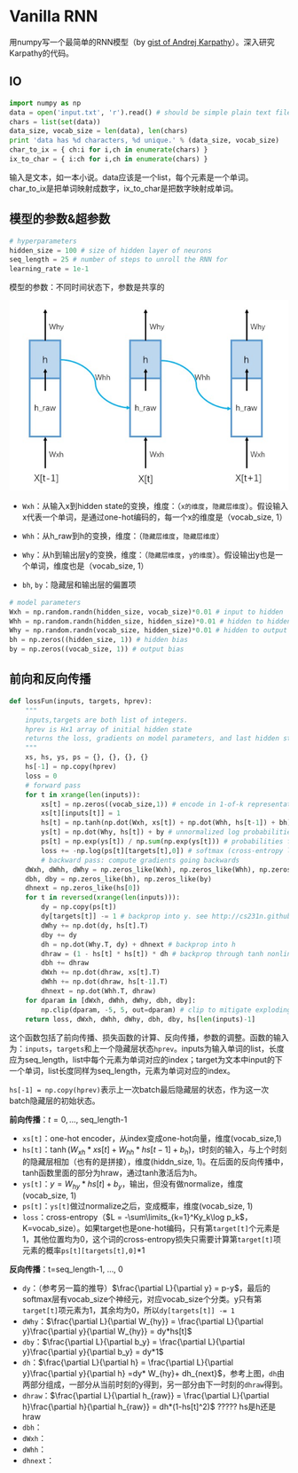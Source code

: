 # Vanilla RNN

用numpy写一个最简单的RNN模型（by [gist of Andrej Karpathy](<https://gist.github.com/karpathy/d4dee566867f8291f086>)）。深入研究Karpathy的代码。

## IO

```python
import numpy as np
data = open('input.txt', 'r').read() # should be simple plain text file. A list of strings
chars = list(set(data))
data_size, vocab_size = len(data), len(chars)
print 'data has %d characters, %d unique.' % (data_size, vocab_size)
char_to_ix = { ch:i for i,ch in enumerate(chars) }
ix_to_char = { i:ch for i,ch in enumerate(chars) }
```

输入是文本，如一本小说。data应该是一个list，每个元素是一个单词。char_to_ix是把单词映射成数字，ix_to_char是把数字映射成单词。

## 模型的参数&超参数

```python
# hyperparameters
hidden_size = 100 # size of hidden layer of neurons
seq_length = 25 # number of steps to unroll the RNN for
learning_rate = 1e-1
```

模型的参数：不同时间状态下，参数是共享的

![rnn](../images/vanilla_rnn.jpg)

- `Wxh`：从输入x到hidden state的变换，维度：（`x的维度`，`隐藏层维度`）。假设输入x代表一个单词，是通过one-hot编码的，每一个x的维度是（vocab_size, 1）

- `Whh`：从h_raw到h的变换，维度：（`隐藏层维度`，`隐藏层维度`）

- `Why`：从h到输出层y的变换，维度：（`隐藏层维度`，`y的维度`）。假设输出y也是一个单词，维度也是（vocab_size, 1）

- `bh`, `by`：隐藏层和输出层的偏置项

```python
# model parameters
Wxh = np.random.randn(hidden_size, vocab_size)*0.01 # input to hidden
Whh = np.random.randn(hidden_size, hidden_size)*0.01 # hidden to hidden
Why = np.random.randn(vocab_size, hidden_size)*0.01 # hidden to output
bh = np.zeros((hidden_size, 1)) # hidden bias
by = np.zeros((vocab_size, 1)) # output bias
```

## 前向和反向传播

```python
def lossFun(inputs, targets, hprev):
    """
  	inputs,targets are both list of integers.
  	hprev is Hx1 array of initial hidden state
  	returns the loss, gradients on model parameters, and last hidden state
  	"""
    xs, hs, ys, ps = {}, {}, {}, {}
    hs[-1] = np.copy(hprev)
    loss = 0
    # forward pass
    for t in xrange(len(inputs)):
        xs[t] = np.zeros((vocab_size,1)) # encode in 1-of-k representation
        xs[t][inputs[t]] = 1
        hs[t] = np.tanh(np.dot(Wxh, xs[t]) + np.dot(Whh, hs[t-1]) + bh) # hidden state
        ys[t] = np.dot(Why, hs[t]) + by # unnormalized log probabilities for next chars
        ps[t] = np.exp(ys[t]) / np.sum(np.exp(ys[t])) # probabilities for next chars
        loss += -np.log(ps[t][targets[t],0]) # softmax (cross-entropy loss)
        # backward pass: compute gradients going backwards
    dWxh, dWhh, dWhy = np.zeros_like(Wxh), np.zeros_like(Whh), np.zeros_like(Why)
    dbh, dby = np.zeros_like(bh), np.zeros_like(by)
    dhnext = np.zeros_like(hs[0])
    for t in reversed(xrange(len(inputs))):
        dy = np.copy(ps[t])
        dy[targets[t]] -= 1 # backprop into y. see http://cs231n.github.io/neural-networks-case-study/#grad
        dWhy += np.dot(dy, hs[t].T)
        dby += dy
        dh = np.dot(Why.T, dy) + dhnext # backprop into h
        dhraw = (1 - hs[t] * hs[t]) * dh # backprop through tanh nonlinearity
        dbh += dhraw
        dWxh += np.dot(dhraw, xs[t].T)
        dWhh += np.dot(dhraw, hs[t-1].T)
        dhnext = np.dot(Whh.T, dhraw)
    for dparam in [dWxh, dWhh, dWhy, dbh, dby]:
        np.clip(dparam, -5, 5, out=dparam) # clip to mitigate exploding gradients
    return loss, dWxh, dWhh, dWhy, dbh, dby, hs[len(inputs)-1]
```

这个函数包括了前向传播、损失函数的计算、反向传播，参数的调整。函数的输入为：`inputs`，`targets`和上一个隐藏层状态`hprev`。inputs为输入单词的list，长度应为seq_length，list中每个元素为单词对应的index；target为文本中input的下一个单词，list长度同样为seq_length，元素为单词对应的index。

`hs[-1] = np.copy(hprev)`表示上一次batch最后隐藏层的状态，作为这一次batch隐藏层的初始状态。

**前向传播**：$t=0, \dots,$ seq_length-1

- `xs[t]`：one-hot encoder，从index变成one-hot向量，维度(vocab_size,1)
- `hs[t]`：$\tanh(W_{xh}*xs[t] + W_{hh}*hs[t-1] + b_h)$，t时刻的输入，与上个时刻的隐藏层相加（也有的是拼接），维度(hiddn_size, 1)。在后面的反向传播中，tanh函数里面的部分为hraw，通过tanh激活后为h。
- `ys[t]`：$y=W_{hy}*hs[t] + b_y$，输出，但没有做normalize，维度(vocab_size, 1)
- `ps[t]`：`ys[t]`做过normalize之后，变成概率，维度(vocab_size, 1)
- `loss`：cross-entropy（$L = -\sum\limits_{k=1}^Ky_k\log p_k$，K=vocab_size）。如果target也是one-hot编码，只有第`target[t]`个元素是1，其他位置均为0，这个词的cross-entropy损失只需要计算第`target[t]`项元素的概率`ps[t][targets[t],0]`*1

**反向传播**：t=seq_length-1, $\dots,$ 0

- `dy`：（参考另一篇的推导）$\frac{\partial L}{\partial y} = p-y$，最后的softmax层有vocab_size个神经元，对应vocab_size个分类。y只有第`target[t]`项元素为1，其余均为0，所以`dy[targets[t]] -= 1`
- `dWhy`：$\frac{\partial L}{\partial W_{hy}} =  \frac{\partial L}{\partial y}\frac{\partial y}{\partial W_{hy}} = dy*hs[t]$
- `dby`：$\frac{\partial L}{\partial b_y} =  \frac{\partial L}{\partial y}\frac{\partial y}{\partial b_y} = dy*1$
- `dh`：$\frac{\partial L}{\partial h} =  \frac{\partial L}{\partial y}\frac{\partial y}{\partial h} =dy* W_{hy}+ dh_{next}$，参考上图，`dh`由两部分组成，一部分从当前时刻的y得到，另一部分由下一时刻的`dhraw`得到。 
- `dhraw`：$\frac{\partial L}{\partial h_{raw}} = \frac{\partial L}{\partial h}\frac{\partial h}{\partial h_{raw}} = dh*(1-hs[t]^2)$ ????? hs是h还是hraw
- `dbh`：
- `dWxh`：
- `dWhh`：
- `dhnext`：